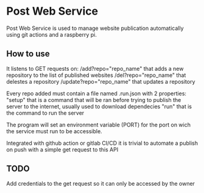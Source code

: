 # Post Web Service
Post Web Service is used to manage website publication automatically using git actions and a raspberry pi.

## How to use
It listens to GET requests on:
/add?repo="repo_name" that adds a new repository to the list of published websites
/del?repo="repo_name" that delestes a repository
/update?repo="repo_name" that updates a repository

Every repo added must contain a file named .run.json with 2 properties:
"setup" that is a command that will be ran before trying to publish the server to the internet, usually used to download dependecies
"run" that is the command to run the server

The program will set an environment variable (PORT) for the port on wich the service must run to be accessible.

Integrated with github action or gitlab CI/CD it is trivial to automate a publish on push with a simple get request to this API

## TODO
Add credentials to the get request so it can only be accessed by the owner
